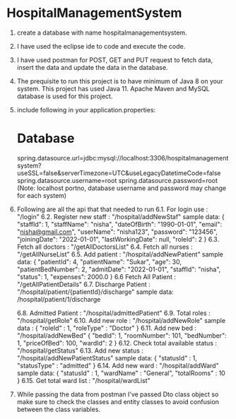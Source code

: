 # HospitalManagementSystem
 
1. create a database with name hospitalmanagementsystem.
2. I have used the eclipse ide to code and execute the code.
3. I have used postman for POST, GET and PUT request to fetch data, insert the data and update the data in the database.
4. The prequisite to run this project is to have minimum of Java 8 on your system. This project has used Java 11. Apache Maven and MySQL database is used for this project.
5. include following in your application.properties:
   # Database 
   spring.datasource.url=jdbc:mysql://localhost:3306/hospitalmanagementsystem?useSSL=false&serverTimezone=UTC&useLegacyDatetimeCode=false
   spring.datasource.username=root
   spring.datasource.password=root
   (Note: localhost portno, database username and password may change for each system)
6. Following are all the api that that needed to run
   6.1. For login use : "/login"
   6.2. Register new staff : "/hospital/addNewStaf"
   sample data:
         {
          "staffId": 1,
          "staffName": "nisha",
          "dateOfBirth": "1990-01-01",
          "email": "nisha@gmail.com",
          "userName": "nisha123",
          "password": "123456",
          "joiningDate": "2022-01-01",
          "lastWorkingDate": null,
          "roleId": 2
         }
   6.3. Fetch all doctors : "/getAllDoctorsList"
   6.4. Fetch all nurses : "/getAllNurseList"
   6.5. Add patient : "/hospital/addNewPatient"
   sample data:
            {
              "patientId": 4,
              "patientName": "Sukar",
              "age": 30,
              "patientBedNumber": 2,
              "admitDate": "2022-01-01",
              "staffId": "nisha",
              "status": 1,
              "expenses": 2000.0
            }
   6.6 Fetch All Patient : "/getAllPatientDetails"
   6.7. Discharge Patient : "/hospital/patient/{patientId}/discharge"
   sample data:
              /hospital/patient/1/discharge
   
   6.8. Admitted Patient : "/hospital/admittedPatient"
   6.9. Total roles : "/hospital/getRole"
   6.10. Add new role : "/hospital/addNewRole"
   sample data :
           {
            "roleId" : 1,
            "roleType" : "Doctor"
           }
   6.11. Add new bed : "/hospital/addNewBed"
           {
              "bedId": 1,
              "roomNumber": 101,
              "bedNumber": 1,
              "priceOfBed": 100,
              "wardId": 2
           }
   6.12. Check total available status : "/hospital/getStatus"
   6.13. Add new status : "/hospital/addNewPatientStatus"
   sample data:
           {
            "statusId" : 1,
            "statusType" : "admitted"
           }
   6.14. Add new ward : "/hospital/addWard"
   sample data:
            {
                "statusId" : 1,
                "wardName" : "General",
                "totalRooms" : 10
            }
   6.15. Get total ward list : "/hospital/wardList"

  7. While passing the data from postman I've passed Dto class object so make sure to check the classes and entity classes to avoid confusion between the class variables.
